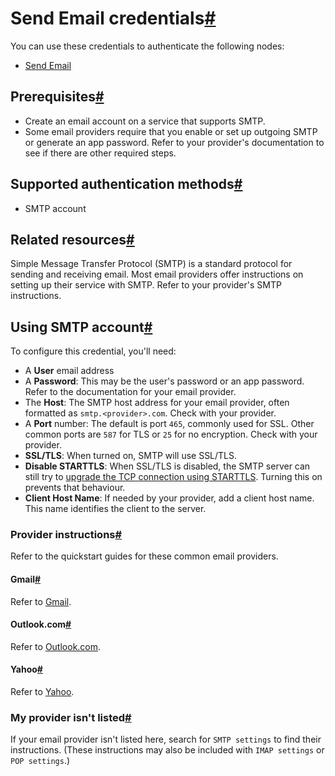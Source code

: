 [](https://github.com/n8n-io/n8n-docs/edit/main/docs/integrations/builtin/credentials/sendemail/index.md "Edit this page")

# Send Email credentials[#](#send-email-credentials "Permanent link")

You can use these credentials to authenticate the following nodes:

*   [Send Email](../../core-nodes/n8n-nodes-base.sendemail/)

## Prerequisites[#](#prerequisites "Permanent link")

*   Create an email account on a service that supports SMTP.
*   Some email providers require that you enable or set up outgoing SMTP or generate an app password. Refer to your provider's documentation to see if there are other required steps.

## Supported authentication methods[#](#supported-authentication-methods "Permanent link")

*   SMTP account

## Related resources[#](#related-resources "Permanent link")

Simple Message Transfer Protocol (SMTP) is a standard protocol for sending and receiving email. Most email providers offer instructions on setting up their service with SMTP. Refer to your provider's SMTP instructions.

## Using SMTP account[#](#using-smtp-account "Permanent link")

To configure this credential, you'll need:

*   A **User** email address
*   A **Password**: This may be the user's password or an app password. Refer to the documentation for your email provider.
*   The **Host**: The SMTP host address for your email provider, often formatted as `smtp.<provider>.com`. Check with your provider.
*   A **Port** number: The default is port `465`, commonly used for SSL. Other common ports are `587` for TLS or `25` for no encryption. Check with your provider.
*   **SSL/TLS**: When turned on, SMTP will use SSL/TLS.
*   **Disable STARTTLS**: When SSL/TLS is disabled, the SMTP server can still try to [upgrade the TCP connection using STARTTLS](https://en.wikipedia.org/wiki/Opportunistic_TLS). Turning this on prevents that behaviour.
*   **Client Host Name**: If needed by your provider, add a client host name. This name identifies the client to the server.

### Provider instructions[#](#provider-instructions "Permanent link")

Refer to the quickstart guides for these common email providers.

#### Gmail[#](#gmail "Permanent link")

Refer to [Gmail](gmail/).

#### Outlook.com[#](#outlookcom "Permanent link")

Refer to [Outlook.com](outlook/).

#### Yahoo[#](#yahoo "Permanent link")

Refer to [Yahoo](yahoo/).

### My provider isn't listed[#](#my-provider-isnt-listed "Permanent link")

If your email provider isn't listed here, search for `SMTP settings` to find their instructions. (These instructions may also be included with `IMAP settings` or `POP settings`.)